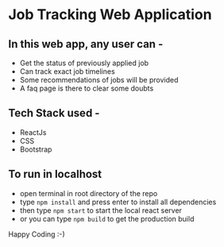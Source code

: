 # Job Tracking Web Application

## In this web app, any user can -
- Get the status of previously applied job
- Can track exact job timelines
- Some recommendations of jobs will be provided
- A faq page is there to clear some doubts

## Tech Stack used -
- ReactJs
- CSS
- Bootstrap

## To run in localhost
- open terminal in root directory of the repo
- type `npm install` and press enter to install all dependencies
- then type `npm start` to start the local react server
- or you can type `npm build` to get the production build

Happy Coding :-)
